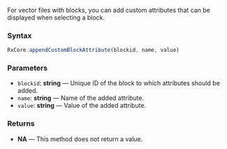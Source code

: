 For vector files with blocks, you can add custom attributes that can be displayed when selecting a block.

### Syntax

```typescript
RxCore.appendCustomBlockAttribute(blockid, name, value)
```

### Parameters

- `blockid`: **string** — Unique ID of the block to which attributes should be added.
- `name`: **string** — Name of the added attribute.
- `value`: **string** — Value of the added attribute.

### Returns

- **NA** — This method does not return a value.
